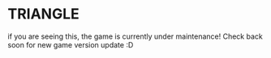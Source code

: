# TRIANGLE

if you are seeing this, the game is currently under maintenance! Check back soon for new game version update :D
